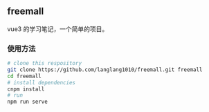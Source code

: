 ## freemall
vue3 的学习笔记，一个简单的项目。

### 使用方法
```bash
# clone this respository
git clone https://github.com/langlang1010/freemall.git freemall
cd freemall
# install dependencies
cnpm install 
# run 
npm run serve
```

